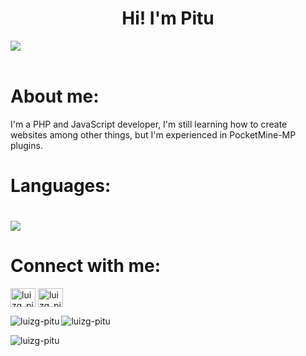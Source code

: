 <h1 align = 'center'>Hi! I'm Pitu</h1>
<img align = 'center' src="./myphoto.jpg">
<br></br>

<h1 align = 'left'>About me: </h1>
<p>I'm a PHP and JavaScript developer, I'm still learning how to create websites among other things, but I'm experienced in  PocketMine-MP plugins.</p>

<h1 align = 'left'>Languages: <h1>
<img src = 'https://skillicons.dev/icons?i=php,js'>
<h1 align="left">Connect with me:</h3>
<p align="left">
   <a href="https://twitter.com/luizg_pitu" target="blank"><img align="center" src="https://raw.githubusercontent.com/rahuldkjain/github-profile-readme-generator/master/src/images/icons/Social/twitter.svg" alt="luizg_pitu" height="30" width="40" /></a>
<a href="https://youtube.com/@luizg_pitu" target="blank">
  <img align="center" src="https://raw.githubusercontent.com/rahuldkjain/github-profile-readme-generator/master/src/images/icons/Social/youtube.svg" alt="luizg_pitu" height="30" width="40" />
</a>
</p>

<p><img align="left" src="https://github-readme-stats.vercel.app/api/top-langs?username=luizg-pitu&show_icons=true&locale=en&layout=compact" alt="luizg-pitu"/></p>
<p><img align="center" src="https://github-readme-stats.vercel.app/api?username=luizg-pitu&show_icons=true&locale=en" alt="luizg-pitu"/></p>
<p><img align="center" src="https://github-readme-streak-stats.herokuapp.com/?user=luizg-pitu" alt="luizg-pitu" /></p>

